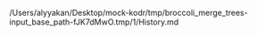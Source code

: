 /Users/alyyakan/Desktop/mock-kodr/tmp/broccoli_merge_trees-input_base_path-fJK7dMwO.tmp/1/History.md